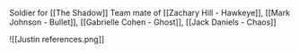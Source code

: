 Soldier for [[The Shadow]]
Team mate of [[Zachary Hill - Hawkeye]], [[Mark Johnson - Bullet]], [[Gabrielle Cohen - Ghost]], [[Jack Daniels - Chaos]]


![[Justin references.png]]